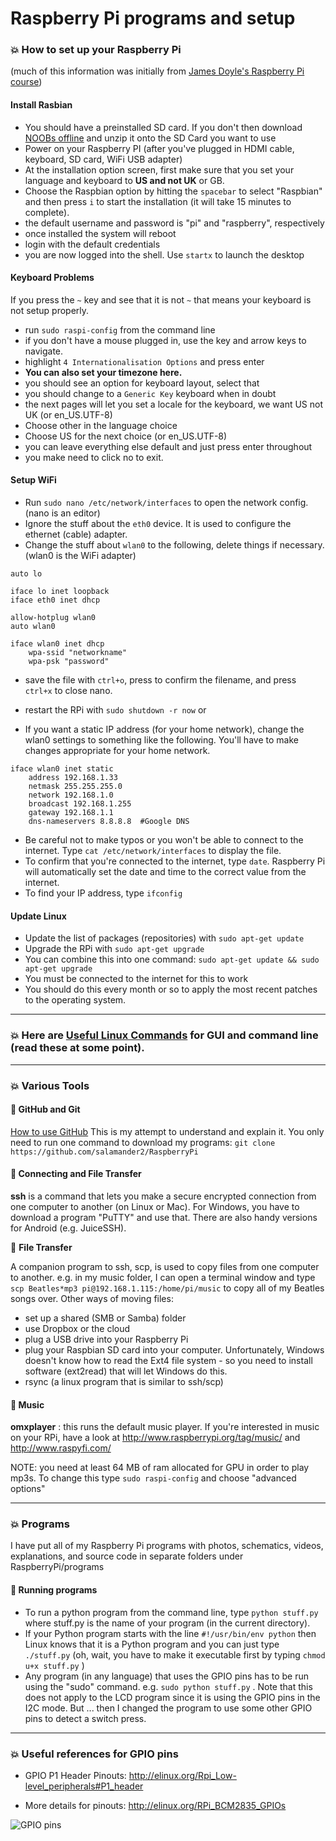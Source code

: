 Raspberry Pi programs and setup
===============================

### :boom: How to set up your Raspberry Pi
(much of this information was initially from [James Doyle's Raspberry Pi course](https://github.com/james2doyle/raspberry-pi-course))


#### Install Rasbian

* You should have a preinstalled SD card. If you don't then download [NOOBs offline](http://www.raspberrypi.org/downloads/) and unzip it onto the SD Card you want to use
* Power on your Raspberry PI (after you've plugged in HDMI cable, keyboard, SD card, WiFi USB adapter)
* At the installation option screen, first make sure that you set your language and keyboard to **US and not UK** or GB.
* Choose the Raspbian option by hitting the `spacebar` to select "Raspbian" and then press `i` to start the installation (it will take 15 minutes to complete).
* the default username and password is  "pi" and "raspberry", respectively
* once installed the system will reboot
* login with the default credentials
* you are now logged into the shell. Use `startx` to launch the desktop


#### Keyboard Problems

If you press the `~` key and see that it is not `~` that means your keyboard is not setup properly.

* run `sudo raspi-config` from the command line
* if you don't have a mouse plugged in, use the <TAB> key and arrow keys to navigate.
* highlight `4 Internationalisation Options` and press enter
* **You can also set your timezone here.**
* you should see an option for keyboard layout, select that
* you should change to a `Generic Key` keyboard when in doubt
* the next pages will let you set a locale for the keyboard, we want US not UK  (or en_US.UTF-8)
* Choose other in the language choice
* Choose US for the next choice (or en_US.UTF-8)
* you can leave everything else default and just press enter throughout
* you make need to click no <Finish> to exit.


#### Setup WiFi

* Run `sudo nano /etc/network/interfaces` to open the network config. (nano is an editor)
* Ignore the stuff about the `eth0` device. It is used to configure the ethernet (cable) adapter.
* Change the stuff about `wlan0` to the following, delete things if necessary. (wlan0 is the WiFi adapter)

```
auto lo

iface lo inet loopback
iface eth0 inet dhcp

allow-hotplug wlan0
auto wlan0

iface wlan0 inet dhcp
    wpa-ssid "networkname"
    wpa-psk "password"
```

* save the file with `ctrl+o`, press <Enter> to confirm the filename, and press `ctrl+x` to close nano.
* restart the RPi with `sudo shutdown -r now` or <CTRL><ALT><DEL>

* If you want a static IP address (for your home network), change the wlan0 settings to something like the following. You'll have to make changes appropriate for your home network.
```
iface wlan0 inet static
    address 192.168.1.33
    netmask 255.255.255.0
    network 192.168.1.0
    broadcast 192.168.1.255
    gateway 192.168.1.1
    dns-nameservers 8.8.8.8  #Google DNS
```

* Be careful not to make typos or you won't be able to connect to the internet. Type `cat /etc/network/interfaces` to display the file.
* To confirm that you're connected to the internet, type `date`. Raspberry Pi will automatically set the date and time to the correct value from the internet. 
* To find your IP address, type `ifconfig`

#### Update Linux

* Update the list of packages (repositories) with `sudo apt-get update`
* Upgrade the RPi with `sudo apt-get upgrade`
* You can combine this into one command: `sudo apt-get update && sudo apt-get upgrade`
* You must be connected to the internet for this to work
* You should do this every month or so to apply the most recent patches to the operating system.

-----------

### :boom: Here are [Useful Linux Commands](https://github.com/salamander2/RaspberryPi/blob/master/Linux_Commands.md) for GUI and command line (read these at some point).

------

### :boom: Various Tools

#### :large_blue_diamond: GitHub and Git
[How to use GitHub](https://github.com/salamander2/RaspberryPi/blob/master/Git_setup_notes.md)  This is my attempt to understand and explain it.  You only need to run one command to download my programs:
`git clone https://github.com/salamander2/RaspberryPi`

#### :large_blue_diamond: Connecting and File Transfer
**ssh** is a command that lets you make a secure encrypted connection from one computer to another (on Linux or Mac). For Windows, you have to download a program "PuTTY" and use that. There are also handy versions for Android (e.g. JuiceSSH).

:large_blue_diamond: **File Transfer**

A companion program to ssh, scp, is used to copy files from one computer to another.  e.g. in my music folder, I can open a terminal window and type `scp Beatles*mp3 pi@192.168.1.115:/home/pi/music` to copy all of my Beatles songs over. 
Other ways of moving files: 
* set up a shared (SMB or Samba) folder
* use Dropbox or the cloud
* plug a USB drive into your Raspberry Pi
* plug your Raspbian SD card into your computer. Unfortunately, Windows doesn't know how to read the Ext4 file system - so you need to install software (ext2read) that will let Windows do this.
* rsync (a linux program that is similar to ssh/scp)

#### :large_blue_diamond: Music

**omxplayer** : this runs the default music player. If you're interested in music on your RPi, have a look at http://www.raspberrypi.org/tag/music/ and http://www.raspyfi.com/

NOTE: you need at least 64 MB of ram allocated for GPU in order to play mp3s. To change this type `sudo raspi-config` and choose "advanced options"

--------

### :boom: Programs

I have put all of my Raspberry Pi programs with photos, schematics, videos, explanations, and source code in separate folders under RaspberryPi/programs

#### :large_blue_diamond: Running programs
* To run a python program from the command line, type `python stuff.py`  where stuff.py is the name of your program (in the current directory).
* If your Python program starts with the line `#!/usr/bin/env python` then Linux knows that it is a Python program and you can just type `./stuff.py` (oh, wait, you have to make it executable first by typing `chmod u+x stuff.py` )
* Any program (in any language) that uses the GPIO pins has to be run using the "sudo" command. e.g. `sudo python stuff.py` . Note that this does not apply to the LCD program since it is using the GPIO pins in the I2C mode. But ... then I changed the program to use some other GPIO pins to detect a switch press.

------------

### :boom: Useful references for GPIO pins
 
 * GPIO P1 Header Pinouts: http://elinux.org/Rpi_Low-level_peripherals#P1_header
 
 * More details for pinouts: http://elinux.org/RPi_BCM2835_GPIOs

![GPIO pins](http://elinux.org/images/2/2a/GPIOs.png)
 
 
